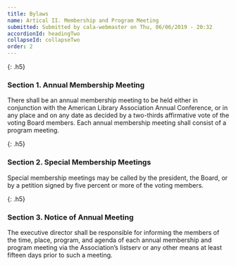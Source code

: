 ```yaml
---
title: Bylaws
name: Artical II. Membership and Program Meeting
submitted: Submitted by cala-webmaster on Thu, 06/06/2019 - 20:32
accordionId: headingTwo
collapseId: collapseTwo
order: 2
---
```


{: .h5}
### Section 1. Annual Membership Meeting

There shall be an annual membership meeting to be held either in conjunction with the American Library Association Annual Conference, or in any place and on any date as decided by a two-thirds affirmative vote of the voting Board members. Each annual membership meeting shall consist of a program meeting.

{: .h5}
### Section 2. Special Membership Meetings

Special membership meetings may be called by the president, the Board, or by a petition signed by five percent or more of the voting members.

{: .h5}
### Section 3. Notice of Annual Meeting

The executive director shall be responsible for informing the members of the time, place, program, and agenda of each annual membership and program meeting via the Association’s listserv or any other means at least fifteen days prior to such a meeting.
